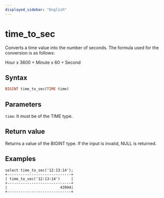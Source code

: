 ```yaml
---
displayed_sidebar: "English"
---
```


# time_to_sec



Converts a time value into the number of seconds. The formula used for the conversion is as follows:

Hour x 3600 + Minute x 60 + Second

## Syntax

```Haskell
BIGINT time_to_sec(TIME time)
```

## Parameters

`time`: It must be of the TIME type.

## Return value

Returns a value of the BIGINT type. If the input is invalid, NULL is returned.

## Examples

```plain text
select time_to_sec('12:13:14');
+-----------------------------+
| time_to_sec('12:13:14')     |
+-----------------------------+
|                        43994|
+-----------------------------+
```
